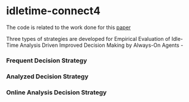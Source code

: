 # idletime-connect4
The code is related to the work done for this [paper](https://ieeexplore.ieee.org/document/8377846)

Three types of strategies are developed for Empirical Evaluation of Idle-Time Analysis Driven Improved Decision Making by Always-On Agents -

### Frequent Decision Strategy

### Analyzed Decision Strategy

### Online Analysis Decision Strategy
